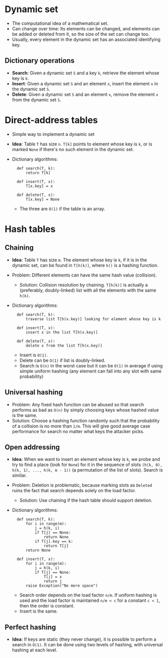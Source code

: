 # Dynamic set

* The computational idea of a mathematical set.
* Can change over time: Its elements can be changed, and elements can be added
  or deleted from it, so the size of the set can change too.
* Usually, every element in the dynamic set has an associated identifying key.

## Dictionary operations

* **Search**: Given a dynamic set `S` and a key `k`, retrieve the element
  whose key is `k`.
* **Insert**: Given a dynamic set `S` and an element `x`, insert the element
  `x` in the dynamic set `S`.
* **Delete**: Given a dynamic set `S` and an element `x`, remove the element
  `x` from the dynamic set `S`.

# Direct-address tables

* Simple way to implement a dynamic set
* **Idea**: Table `T` has size `n`. `T[k]` points to element whose key is `k`,
  or is marked `None` if there's no such element in the dynamic set.
* Dictionary algorithms:

        def search(T, k):
            return T[k]

        def insert(T, x):
            T[x.key] = x

        def delete(T, x):
            T[x.key] = None

  * The three are `O(1)` if the table is an array.

# Hash tables

## Chaining

* **Idea**: Table `T` has size `m`. The element whose key is `k`, if it is in
  the dynamic set, can be found in `T[h(k)]`, where `h()` is a hashing
  function.
* Problem: Different elements can have the same hash value (collision).
  * Solution: Collision resolution by chaining. `T[h(k)]` is actually a
    (preferably, doubly-linked) list with all the elements with the same
    `h(k)`.
* Dictionary algorithms:

        def search(T, k):
            traverse list T[h(x.key)] looking for element whose key is k

        def insert(T, x):
            insert x in the list T[h(x.key)]

        def delete(T, x):
            delete x from the list T[h(x.key)]
 
  * Insert is `O(1)`.
  * Delete can be `O(1)` if list is doubly-linked.
  * Search is `O(n)` in the worst case but it can be `O(1)` in average if
    using simple uniform hashing (any element can fall into any slot with same
    probability)

## Universal hashing

* Problem: Any fixed hash function can be abused so that search performs as
  bad as `O(n)` by simply choosing keys whose hashed value is the same.
* Solution: Choose a hashing function randomly such that the probability of a
  collision is no more than `1/m`. This will give good average case
  performance for search no matter what keys the attacker picks.

## Open addressing

* **Idea**: When we want to insert an element whose key is `k`, we probe and
  try to find a place (look for `None`) for it in the sequence of slots
  `(h(k, 0), h(k, 1), ..., h(k, m - 1))` (a permutation of the list of slots).
  Search is similar.
* Problem: Deletion is problematic, because marking slots as `Deleted` ruins
  the fact that search depends solely on the load factor.
  * Solution: Use chaining if the hash table should support deletion.

* Dictionary algorithms:

        def search(T, k):
            for i in range(m):
                j = h(k, i)
                if T[j] == None:
                    return None
                if T[j].key == k:
                    return T[j]
            return None

        def insert(T, x):
            for i in range(m):
                j = h(k, i)
                if T[j] == None:
                    T[j] = x
                    return j
            raise Exception("No more space")

  * Search order depends on the load factor `n/m`. If uniform hashing is used
    and the load factor is maintained `n/m < c` for a constant `c < 1`, then
    the order is constant.
  * Insert is the same.

## Perfect hashing

* **Idea**: If keys are static (they never change), it is possible to perform
  a search in `O(1)`. It can be done using two levels of hashing, with
  universal hashing at each level.
